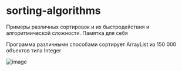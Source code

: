 # sorting-algorithms
Примеры различных сортировок и их быстродействия и алгоритмической сложности. Памятка для себя

Программа различными способами сортирует ArrayList из 150 000 объектов типа Integer

![image](https://user-images.githubusercontent.com/92898813/213252860-18093b7a-ede7-45a9-b1ab-76318734a511.png)

